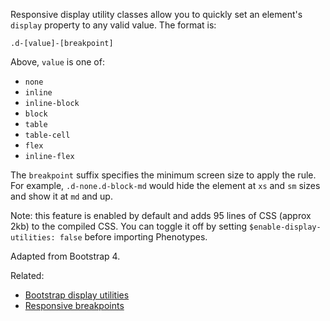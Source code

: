 Responsive display utility classes allow you to quickly set an element's `display` property to any valid value. The format is:

```
.d-[value]-[breakpoint]
```

Above, `value` is one of:

- `none`
- `inline`
- `inline-block`
- `block`
- `table`
- `table-cell`
- `flex`
- `inline-flex`

The `breakpoint` suffix specifies the minimum screen size to apply the rule. For example, `.d-none.d-block-md` would hide the element at `xs` and `sm` sizes and show it at `md` and up.

Note: this feature is enabled by default and adds 95 lines of CSS (approx 2kb) to the compiled CSS. You can toggle it off by setting `$enable-display-utilities: false` before importing Phenotypes.

Adapted from Bootstrap 4.

Related:

- [Bootstrap display utilities](https://v4-alpha.getbootstrap.com/utilities/display-property/)
- [Responsive breakpoints](/docs/layout/#responsive-breakpoints)
